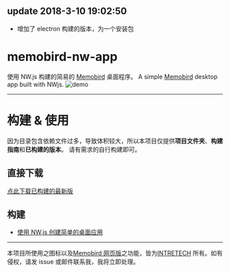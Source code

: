## update 2018-3-10 19:02:50
- 增加了 electron 构建的版本，为一个安装包
# memobird-nw-app
使用 NW.js 构建的简易的 [Memobird](https://www.memobird.shop/) 桌面程序。
A simple [Memobird](https://www.memobird.shop/) desktop app built with NWjs.
![demo](https://memobird.rosuh.me/demo.png)
- - - - - 
# 构建 & 使用

因为目录包含依赖文件过多，导致体积较大，所以本项目仅提供**项目文件夹**、**构建指南**和**已构建的版本**。
请有需求的自行构建即可。

## 直接下载
[点此下载已构建的最新版](https://github.com/rosuH/memobird-nw-app/releases/download/v1.0.0/Memobird.7z)

## 构建

- [使用 NW.js 创建简单的桌面应用](https://blog.rosuh.me/2018/03/Use-NW-to-build-a-web-app/)

- - - - -
本项目所使用之图标以及[Memobird 网页版](http://w.memobird.cn/cn/w/login.aspx)之功能，皆为[INTRETECH](http://www.intretech.com/) 所有。如有侵权，请发 issue 或邮件联系我，我将立即处理。

